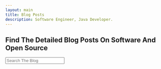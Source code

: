 ```yaml
---
layout: main
title: Blog Posts
description: Software Engineer, Java Developer.
---
```


<section style="width: 100%;">
    <h1>Find The Detailed Blog Posts On Software And Open Source</h1>

<div class="search-container">
   <i class="fas fa-search search-icon"></i>
   <input type="text" class="search-bar" id="blogSearch" placeholder="Search The Blog">
</div>

<br>

<div class="container">
<div class="blog-grid" id="blogGrid">
</div>
</div>
<script src="/assets/js/blog.js"></script>
